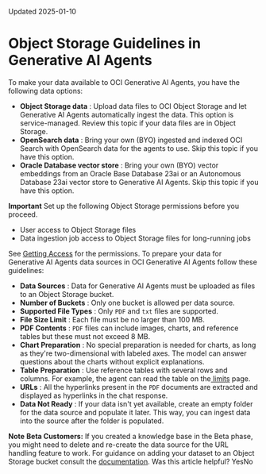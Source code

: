 Updated 2025-01-10
# Object Storage Guidelines in Generative AI Agents
To make your data available to OCI Generative AI Agents, you have the following data options:
  * **Object Storage data** : Upload data files to OCI Object Storage and let Generative AI Agents automatically ingest the data. This option is service-managed. Review this topic if your data files are in Object Storage.
  * **OpenSearch data** : Bring your own (BYO) ingested and indexed OCI Search with OpenSearch data for the agents to use. Skip this topic if you have this option.
  * **Oracle Database vector store** : Bring your own (BYO) vector embeddings from an Oracle Base Database 23ai or an Autonomous Database 23ai vector store to Generative AI Agents. Skip this topic if you have this option.


**Important**
Set up the following Object Storage permissions before you proceed.
  * User access to Object Storage files
  * Data ingestion job access to Object Storage files for long-running jobs


See [ Getting Access](https://docs.oracle.com/en-us/iaas/Content/generative-ai-agents/iam-policies.htm#access-agents) for the permissions.
To prepare your data for Generative AI Agents data sources in OCI Generative AI Agents follow these guidelines:
  * **Data Sources** : Data for Generative AI Agents must be uploaded as files to an Object Storage bucket.
  * **Number of Buckets** : Only one bucket is allowed per data source.
  * **Supported File Types** : Only `PDF` and `txt` files are supported.
  * **File Size Limit** : Each file must be no larger than 100 MB.
  * **PDF Contents** : `PDF` files can include images, charts, and reference tables but these must not exceed 8 MB.
  * **Chart Preparation** : No special preparation is needed for charts, as long as they're two-dimensional with labeled axes. The model can answer questions about the charts without explicit explanations.
  * **Table Preparation** : Use reference tables with several rows and columns. For example, the agent can read the table on the[ limits](https://docs.oracle.com/en-us/iaas/Content/generative-ai-agents/limits.htm#limits "Learn about OCI Generative AI Agents resource limits. See which limits are preset and which can be increased.") page.
  * **URLs** : All the hyperlinks present in the `PDF` documents are extracted and displayed as hyperlinks in the chat response.
  * **Data Not Ready** : If your data isn't yet available, create an empty folder for the data source and populate it later. This way, you can ingest data into the source after the folder is populated.


**Note**
**Beta Customers:**
If you created a knowledge base in the Beta phase, you might need to delete and re-create the data source for the URL handling feature to work.
For guidance on adding your dataset to an Object Storage bucket consult the [documentation](https://docs.oracle.com/en-us/iaas/Content/generative-ai-agents/add-data-to-bucket.htm#add-data-to-bucket "Create an Object Storage bucket and upload source files for RAG responses in OCI Generative AI Agents. Optionally, add a custom URL to each file for citation.").
Was this article helpful?
YesNo

